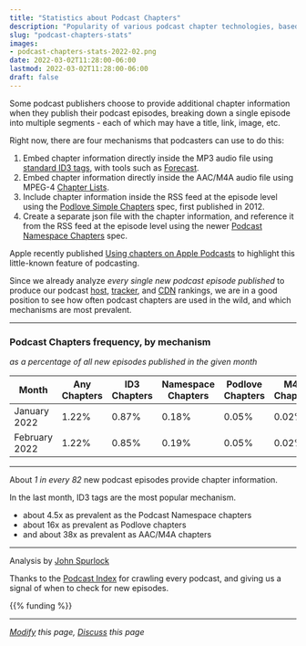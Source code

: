 ```yaml
---
title: "Statistics about Podcast Chapters"
description: "Popularity of various podcast chapter technologies, based on number of new episodes published"
slug: "podcast-chapters-stats"
images:
- podcast-chapters-stats-2022-02.png
date: 2022-03-02T11:28:00-06:00
lastmod: 2022-03-02T11:28:00-06:00
draft: false
---
```

Some podcast publishers choose to provide additional chapter information when they publish their podcast episodes,
breaking down a single episode into multiple segments - each of which may have a title, link, image, etc.

Right now, there are four mechanisms that podcasters can use to do this:
1. Embed chapter information directly inside the MP3 audio file using [standard ID3 tags](https://id3.org/id3v2-chapters-1.0), with tools such as [Forecast](https://overcast.fm/forecast).
2. Embed chapter information directly inside the AAC/M4A audio file using MPEG-4 [Chapter Lists](https://developer.apple.com/library/archive/documentation/QuickTime/QTFF/QTFFChap3/qtff3.html#//apple_ref/doc/uid/TP40000939-CH205-57863).
3. Include chapter information inside the RSS feed at the episode level using the [Podlove Simple Chapters](https://podlove.org/simple-chapters) spec, first published in 2012.
4. Create a separate json file with the chapter information, and reference it from the RSS feed at the episode level using the newer [Podcast Namespace Chapters](https://github.com/Podcastindex-org/podcast-namespace/blob/main/docs/1.0.md#chapters) spec.


Apple recently published [Using chapters on Apple Podcasts](https://podcasters.apple.com/support/2482-using-chapters-on-apple-podcasts) to highlight this little-known feature of podcasting.

Since we already analyze _every single new podcast episode published_ to produce our podcast [host](/podcast-hosts-by-episode-share), [tracker](/podcast-trackers-by-episode-share), and [CDN](/podcast-cdns-by-episode-share) rankings, we are in a good position to see how often podcast chapters are used in the wild, and which mechanisms are most prevalent.

---

### Podcast Chapters frequency, by mechanism

_as a percentage of all new episodes published in the given month_

| Month | Any Chapters  | ID3 Chapters   | Namespace Chapters | Podlove Chapters | M4A Chapters |
|---------------|-------|-------|-----------|---------|-------|
| January 2022  | 1.22% | 0.87% | 0.18%     | 0.05%   | 0.02% |
| February 2022 | 1.22% | 0.85% | 0.19%     | 0.05%   | 0.02% |

---

About *1 in every 82* new podcast episodes provide chapter information.

In the last month, ID3 tags are the most popular mechanism.
- about 4.5x as prevalent as the Podcast Namespace chapters
- about 16x as prevalent as Podlove chapters
- and about 38x as prevalent as AAC/M4A chapters

---

Analysis by [John Spurlock](https://twitter.com/johnspurlock)

Thanks to the [Podcast Index](https://podcastindex.org/) for crawling every podcast, and giving us a signal of when 
to check for new episodes.

{{% funding %}}

---
*[Modify](https://github.com/skymethod/livewire-web/blob/master/content/posts/podcast-chapters-stats.md) this page, [Discuss](https://github.com/skymethod/livewire-web/discussions) this page*
